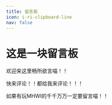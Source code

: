 ```yaml
---
title: 留言板
icon: i-ri-clipboard-line
nav: false
---
```


# 这是一块留言板

欢迎来这里畅所欲言喵！！

快来评论！！都给我来评论！！！

如果有玩MHWI的千千万万一定要留言喵！！
